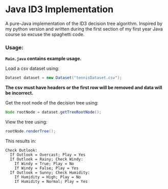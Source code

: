 # Java ID3 Implementation
A pure-Java implementation of the ID3 decision tree algorithm. Inspired by my python version and written during the first section of my first year Java course so excuse the spaghetti code.

### Usage:
**`Main.java` contains example usage.**

Load a csv dataset using:
```java
Dataset dataset = new Dataset("tennisDataset.csv");
```
**The csv must have headers or the first row will be removed and data will be incorrect.**

Get the root node of the decision tree using:
```java
Node rootNode = dataset.getTreeRootNode();
```

View the tree using:
```java
rootNode.renderTree();
```

This results in:
```
Check Outlook:
  If Outlook = Overcast; Play = Yes
  If Outlook = Rainy; Check Windy:
    If Windy = True; Play = No
    If Windy = False; Play = Yes
  If Outlook = Sunny; Check Humidity:
    If Humidity = High; Play = No
    If Humidity = Normal; Play = Yes
```
